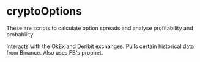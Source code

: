 # cryptoOptions

These are scripts to calculate option spreads and analyse profitability and probability.

Interacts with the OkEx and Deribit exchanges. Pulls certain historical data from Binance.
Also uses FB's prophet.
